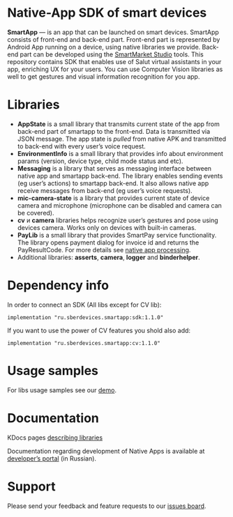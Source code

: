 # Native-App SDK of smart devices

**SmartApp** — is an app that can be launched on smart devices. SmartApp consists of front-end and back-end part. Front-end part is represented by Android App running on a device, using native libraries we provide.
Back-end part can be developed using the [SmartMarket Studio](https://developers.sber.ru/studio/) tools.
This repository contains SDK that enables use of Salut virtual assistants in your app, enriching UX for your users.
You can use Computer Vision libraries as well to get gestures and visual information recognition for you app.

# Libraries
* **AppState** is a small library that transmits current state of the app from back-end part of smartapp to the front-end. Data is transmitted via JSON message. The app state is *pulled* from native APK and transmitted to back-end with every user’s voice request.
* **EnvironmentInfo** is a small library that provides info about environment params (version, device type, child mode status and etc).
* **Messaging** is a library that serves as messaging interface between native app and smartapp back-end. The library enables sending events (eg user’s actions) to smartapp back-end. It also allows native app receive messages from back-end (eg user’s voice requests).
* **mic-camera-state** is a library that provides current state of device camera and microphone (microphone can be disabled and camera can be covered).
* **cv** и **camera** libraries helps recognize user’s gestures and pose using devices camera. Works only on devices with built-in cameras.
* **PayLib** is a small library that provides SmartPay service functionality. The library opens payment dialog for invoice id and returns the PayResultCode. For more details see [native app processing](https://developers.sber.ru/docs/ru/va/tutorials/nativeapp/payments).
* Additional libraries: **asserts**, **camera**, **logger** and **binderhelper**.

# Dependency info
In order to connect an SDK (All libs except for CV lib):

    implementation "ru.sberdevices.smartapp:sdk:1.1.0"
    
If you want to use the power of CV features you shold also add:

    implementation "ru.sberdevices.smartapp:cv:1.1.0"
    
# Usage samples
For libs usage samples see our [demo](https://github.com/salute-developers/native-sdk/tree/main/demo).

# Documentation
KDocs pages [describing libraries](https://salute-developers.github.io/native-sdk/)

Documentation regarding development of Native Apps is available at [developer’s portal](https://developers.sber.ru/docs/ru/va/tutorials/nativeapp/libraries) (in Russian).

# Support
Please send your feedback and feature requests to our [issues board](https://github.com/salute-developers/native-sdk).

